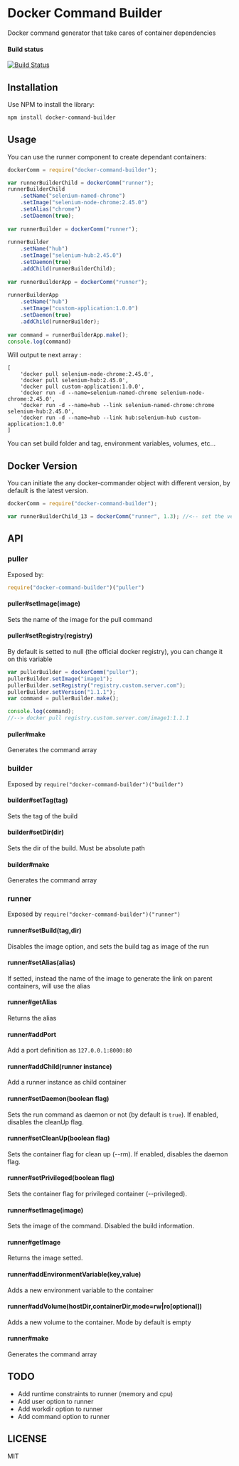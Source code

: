 # Docker Command Builder

Docker command generator that take cares of container dependencies

#### Build status

[![Build Status](https://travis-ci.org/urodoz/docker-command-builder.svg?branch=master)](https://travis-ci.org/urodoz/docker-command-builder)

## Installation

Use NPM to install the library:

```bash
npm install docker-command-builder
```
    
## Usage

You can use the runner component to create dependant containers:

```javascript
dockerComm = require("docker-command-builder");

var runnerBuilderChild = dockerComm("runner");
runnerBuilderChild
    .setName("selenium-named-chrome")
    .setImage("selenium-node-chrome:2.45.0")
    .setAlias("chrome")
    .setDaemon(true);
    
var runnerBuilder = dockerComm("runner");
    
runnerBuilder
    .setName("hub")
    .setImage("selenium-hub:2.45.0")
    .setDaemon(true)
    .addChild(runnerBuilderChild);
        
var runnerBuilderApp = dockerComm("runner");
    
runnerBuilderApp
    .setName("hub")
    .setImage("custom-application:1.0.0")
    .setDaemon(true)
    .addChild(runnerBuilder);
    
var command = runnerBuilderApp.make();
console.log(command)
```

Will output te next array :

    [
        'docker pull selenium-node-chrome:2.45.0',
        'docker pull selenium-hub:2.45.0',
        'docker pull custom-application:1.0.0',
        'docker run -d --name=selenium-named-chrome selenium-node-chrome:2.45.0',
        'docker run -d --name=hub --link selenium-named-chrome:chrome selenium-hub:2.45.0',
        'docker run -d --name=hub --link hub:selenium-hub custom-application:1.0.0'
    ]
    
You can set build folder and tag, environment variables, volumes, etc...

## Docker Version

You can initiate the any docker-commander object with different version, by default is the latest version.

```javascript
dockerComm = require("docker-command-builder");

var runnerBuilderChild_13 = dockerComm("runner", 1.3); //<-- set the version on creation
```

## API

### puller

Exposed by:

```javascript
require("docker-command-builder")("puller")
```

#### puller#setImage(image)

Sets the name of the image for the pull command

#### puller#setRegistry(registry)

By default is setted to null (the official docker registry), you can change it on this variable

```javascript
var pullerBuilder = dockerComm("puller");
pullerBuilder.setImage("image1");
pullerBuilder.setRegistry("registry.custom.server.com");
pullerBuilder.setVersion("1.1.1");
var command = pullerBuilder.make();

console.log(command);
//--> docker pull registry.custom.server.com/image1:1.1.1
```

#### puller#make

Generates the command array

### builder

Exposed by ```require("docker-command-builder")("builder")```

#### builder#setTag(tag)

Sets the tag of the build

#### builder#setDir(dir)

Sets the dir of the build. Must be absolute path

#### builder#make

Generates the command array

### runner

Exposed by ```require("docker-command-builder")("runner")```

#### runner#setBuild(tag,dir)

Disables the image option, and sets the build tag as image of the run

#### runner#setAlias(alias)

If setted, instead the name of the image to generate the link on parent containers, will use the alias

#### runner#getAlias

Returns the alias

#### runner#addPort

Add a port definition as ```127.0.0.1:8000:80```

#### runner#addChild(runner instance)

Add a runner instance as child container

#### runner#setDaemon(boolean flag)

Sets the run command as daemon or not (by default is ```true```). If enabled, disables the cleanUp flag.

#### runner#setCleanUp(boolean flag)

Sets the container flag for clean up (--rm). If enabled, disables the daemon flag.

#### runner#setPrivileged(boolean flag)

Sets the container flag for privileged container (--privileged).

#### runner#setImage(image)

Sets the image of the command. Disabled the build information.

#### runner#getImage

Returns the image setted.

#### runner#addEnvironmentVariable(key,value)

Adds a new environment variable to the container

#### runner#addVolume(hostDir,containerDir,mode=rw|ro[optional])

Adds a new volume to the container. Mode by default is empty

#### runner#make

Generates the command array

## TODO

* Add runtime constraints to runner (memory and cpu)
* Add user option to runner
* Add workdir option to runner
* Add command option to runner

## LICENSE 

MIT
